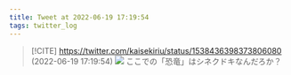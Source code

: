 ```yaml
---
title: Tweet at 2022-06-19 17:19:54
tags: twitter_log
---
```


> [!CITE] https://twitter.com/kaisekiriu/status/1538436398373806080 (2022-06-19 17:19:54)
> ![](https://twitter.com/kaisekiriu/status/1538436398373806080)
> ここでの「恐竜」はシネクドキなんだろか？
